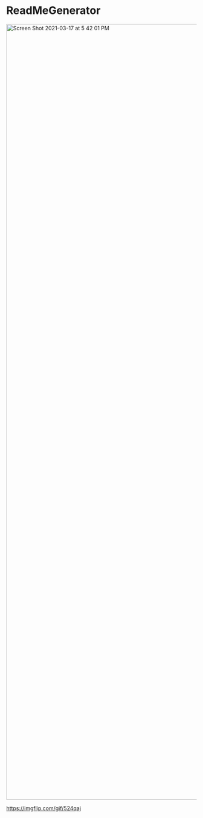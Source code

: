 # ReadMeGenerator




<img width="2048" alt="Screen Shot 2021-03-17 at 5 42 01 PM" src="https://user-images.githubusercontent.com/75397309/111548108-30bcb280-8748-11eb-99f9-9cfd85aec13b.png">











https://imgflip.com/gif/524qaj
